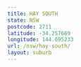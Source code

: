 ```yaml
---
title: HAY SOUTH
state: NSW
postcode: 2711
latitude: -34.257669
longitude: 144.695233
url: /nsw/hay-south/
layout: suburb
---
```

